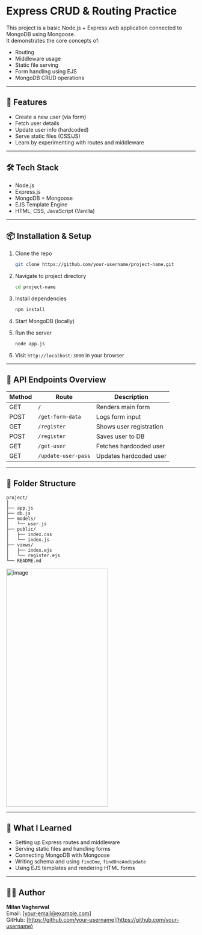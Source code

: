
# Express CRUD & Routing Practice

This project is a basic Node.js + Express web application connected to MongoDB using Mongoose.  
It demonstrates the core concepts of:

- Routing
- Middleware usage
- Static file serving
- Form handling using EJS
- MongoDB CRUD operations

---

## 🚀 Features

- Create a new user (via form)
- Fetch user details
- Update user info (hardcoded)
- Serve static files (CSS/JS)
- Learn by experimenting with routes and middleware

---

## 🛠 Tech Stack

- Node.js
- Express.js
- MongoDB + Mongoose
- EJS Template Engine
- HTML, CSS, JavaScript (Vanilla)

---

## 📦 Installation & Setup

1. Clone the repo  
   ```bash
   git clone https://github.com/your-username/project-name.git
   ```

2. Navigate to project directory  
   ```bash
   cd project-name
   ```

3. Install dependencies  
   ```bash
   npm install
   ```

4. Start MongoDB (locally)

5. Run the server  
   ```bash
   node app.js
   ```

6. Visit `http://localhost:3000` in your browser

---

## 🧪 API Endpoints Overview

| Method | Route               | Description             |
|--------|---------------------|-------------------------|
| GET    | `/`                 | Renders main form       |
| POST   | `/get-form-data`    | Logs form input         |
| GET    | `/register`         | Shows user registration |
| POST   | `/register`         | Saves user to DB        |
| GET    | `/get-user`         | Fetches hardcoded user  |
| GET    | `/update-user-pass` | Updates hardcoded user  |

---

## 📁 Folder Structure

```
project/
│
├── app.js
├── db.js
├── models/
│   └── user.js
├── public/
│   ├── index.css
│   └── index.js
├── views/
│   ├── index.ejs
│   └── register.ejs
└── README.md
```
<img width="270" height="633" alt="image" src="https://github.com/user-attachments/assets/1425b5ac-e36a-4af9-968e-907f02d8c432" />


---

## 🧠 What I Learned

- Setting up Express routes and middleware
- Serving static files and handling forms
- Connecting MongoDB with Mongoose
- Writing schema and using `findOne`, `findOneAndUpdate`
- Using EJS templates and rendering HTML forms

---

## 👨‍💻 Author

**Milan Vagherwal**  
Email: [your-email@example.com]  
GitHub: [https://github.com/your-username](https://github.com/your-username)
